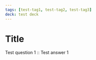 ```yaml
---
tags: [test-tag1, test-tag2, test-tag3]
deck: test deck
---
```


# Title

Test question 1 :: Test answer 1
